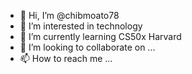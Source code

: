 - 👋 Hi, I’m @chibmoato78
- 👀 I’m interested in technology
- 🌱 I’m currently learning CS50x Harvard
- 💞️ I’m looking to collaborate on ...
- 📫 How to reach me ...

<!---
chibmoato78/chibmoato78 is a ✨ special ✨ repository because its `README.md` (this file) appears on your GitHub profile.
You can click the Preview link to take a look at your changes.
--->

